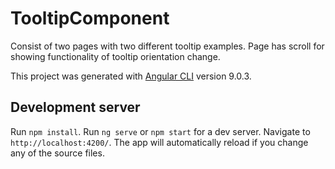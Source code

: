 # TooltipComponent

Consist of two pages with two different tooltip examples. Page has scroll for showing functionality of tooltip orientation change.

This project was generated with [Angular CLI](https://github.com/angular/angular-cli) version 9.0.3.

## Development server
Run `npm install`.
Run `ng serve` or `npm start` for a dev server.
Navigate to `http://localhost:4200/`. The app will automatically reload if you change any of the source files.

